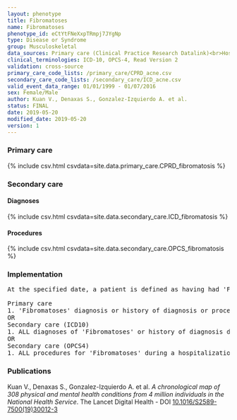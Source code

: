 ```yaml
---
layout: phenotype
title: Fibromatoses
name: Fibromatoses
phenotype_id: eCtYtFNeXxpTRmpj7JYgNp 
type: Disease or Syndrome
group: Musculoskeletal
data_sources: Primary care (Clinical Practice Research Datalink)<br>Hospitalizations (Hospital Episode Statistics) 
clinical_terminologies: ICD-10, OPCS-4, Read Version 2 
validation: cross-source
primary_care_code_lists: /primary_care/CPRD_acne.csv
secondary_care_code_lists: /secondary_care/ICD_acne.csv
valid_event_data_range: 01/01/1999 - 01/07/2016
sex: Female/Male
author: Kuan V., Denaxas S., Gonzalez-Izquierdo A. et al.
status: FINAL
date: 2019-05-20
modified_date: 2019-05-20
version: 1
---
```

### Primary care 
{% include csv.html csvdata=site.data.primary_care.CPRD_fibromatosis %}
### Secondary care 
#### Diagnoses 
{% include csv.html csvdata=site.data.secondary_care.ICD_fibromatosis %}
#### Procedures 
{% include csv.html csvdata=site.data.secondary_care.OPCS_fibromatosis %}
### Implementation 
<pre>At the specified date, a patient is defined as having had 'Fibromatoses' IF they meet the criteria for any of the following on or before the specified date. The earliest date on which the individual meets any of the following criteria on or before the specified date is defined as the first event date:

Primary care
1. 'Fibromatoses' diagnosis or history of diagnosis or procedure during a consultation 
OR
Secondary care (ICD10)
1. ALL diagnoses of 'Fibromatoses' or history of diagnosis during a hospitalization
OR
Secondary care (OPCS4)
1. ALL procedures for 'Fibromatoses' during a hospitalization</pre> 
 
### Publications 
Kuan V., Denaxas S., Gonzalez-Izquierdo A. et al. _A chronological map of 308 physical and mental health conditions from 4 million individuals in the National Health Service_. The Lancet Digital Health - DOI <a href='https://www.thelancet.com/journals/landig/article/PIIS2589-7500(19)30012-3/fulltext'>10.1016/S2589-7500(19)30012-3</a>
